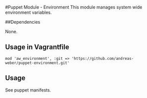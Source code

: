 #Puppet Module - Environment
This module manages system wide environment variables.

##Dependencies

None.

## Usage in Vagrantfile

```
mod 'aw_environment', :git => 'https://github.com/andreas-weber/puppet-environment.git'
```

## Usage

See puppet manifests.
